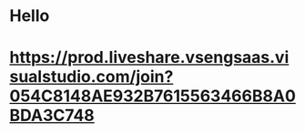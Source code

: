 # Hello
#  https://prod.liveshare.vsengsaas.visualstudio.com/join?054C8148AE932B7615563466B8A0BDA3C748
